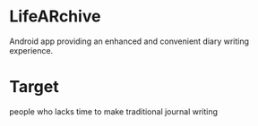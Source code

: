 # LifeARchive
Android app providing an enhanced and convenient diary writing experience.
# Target
people who lacks time to make traditional journal writing
